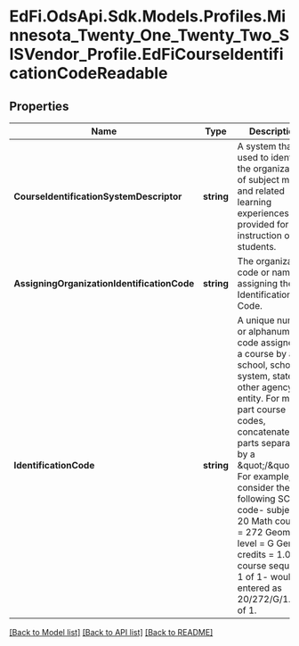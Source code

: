 # EdFi.OdsApi.Sdk.Models.Profiles.Minnesota_Twenty_One_Twenty_Two_SISVendor_Profile.EdFiCourseIdentificationCodeReadable
## Properties

Name | Type | Description | Notes
------------ | ------------- | ------------- | -------------
**CourseIdentificationSystemDescriptor** | **string** | A system that is used to identify the organization of subject matter and related learning experiences provided for the instruction of students. | 
**AssigningOrganizationIdentificationCode** | **string** | The organization code or name assigning the Identification Code. | [optional] 
**IdentificationCode** | **string** | A unique number or alphanumeric code assigned to a course by a school, school system, state, or other agency or entity. For multi-part course codes, concatenate the parts separated by a \&quot;/\&quot;. For example, consider the following SCED code-    subject &#x3D; 20 Math    course &#x3D; 272 Geometry    level &#x3D; G General    credits &#x3D; 1.00   course sequence 1 of 1- would be entered as 20/272/G/1.00/1 of 1. | 

[[Back to Model list]](../README.md#documentation-for-models) [[Back to API list]](../README.md#documentation-for-api-endpoints) [[Back to README]](../README.md)

